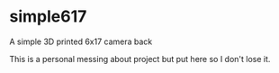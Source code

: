 # simple617
A simple 3D printed 6x17 camera back

This is a personal messing about project but put here so I don't lose it.
